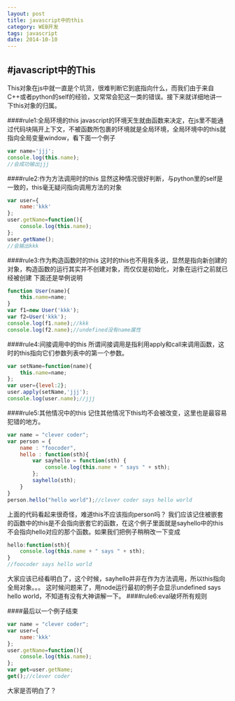 ```yaml
---
layout: post
title: javascript中的this
category: WEB开发
tags: javascript
date: 2014-10-10
---
```


#javascript中的This
-----------

This对象在js中就一直是个坑货，很难判断它到底指向什么，而我们由于来自C++或者python的self的经验，又常常会犯这一类的错误。接下来就详细地讲一下this对象的归属。

####rule1:全局环境的this
javascript的环境天生就由函数来决定，在js里不能通过代码块隔开上下文，不被函数所包裹的环境就是全局环境，全局环境中的this就指向全局变量window，看下面一个例子

~~~javascript
var name='jjj';
console.log(this.name);
//会成功输出jjj
~~~ 

####rule2:作为方法调用时的this
显然这种情况很好判断，与python里的self是一致的，this毫无疑问指向调用方法的对象

~~~javascript
var user={
    name:'kkk'
};
user.getName=function(){
    console.log(this.name);
};
user.getName();
//会输出kkk
~~~

####rule3:作为构造函数时的this
这时的this也不用我多说，显然是指向新创建的对象，构造函数的运行其实并不创建对象，而仅仅是初始化，对象在运行之前就已经被创建
下面还是举例说明

~~~javascript
function User(name){
    this.name=name;
}
var f1=new User('kkk');
var f2=User('kkk');
console.log(f1.name);//kkk
console.log(f2.name);//undefined没有name属性
~~~

####rule4:间接调用中的this
所谓间接调用是指利用apply和call来调用函数，这时的this指向它们参数列表中的第一个参数。

~~~javascript
var setName=function(name){
    this.name=name;
};
var user={level:2};
user.apply(setName,'jjj');
console.log(user.name);//jjj
~~~

####rule5:其他情况中的this
记住其他情况下this均不会被改变，这里也是最容易犯错的地方。

~~~javascript
var name = "clever coder";
var person = {
    name : "foocoder",
    hello : function(sth){
        var sayhello = function(sth) {
            console.log(this.name + " says " + sth);
        };
        sayhello(sth);
    }
}
person.hello("hello world");//clever coder says hello world

~~~

上面的代码看起来很奇怪，难道this不应该指向person吗？
我们应该记住被嵌套的函数中的this是不会指向嵌套它的函数，在这个例子里面就是sayhello中的this不会指向hello对应的那个函数。如果我们把例子稍稍改一下变成

~~~javascript
hello:function(sth){
    console.log(this.name + " says " + sth);
}
//foocoder says hello world
~~~

大家应该已经看明白了，这个时候，sayhello并非在作为方法调用，所以this指向全局对象。。。
这时候问题来了，用node运行最初的例子会显示undefined says hello world，不知道有没有大神讲解一下。
####rule6:eval破坏所有规则

####最后以一个例子结束

~~~javascript
var name = "clever coder";
var user={
    name:'kkk'
};
user.getName=function(){
    console.log(this.name);
};
var get=user.getName;
get();//clever coder
~~~

大家是否明白了？

